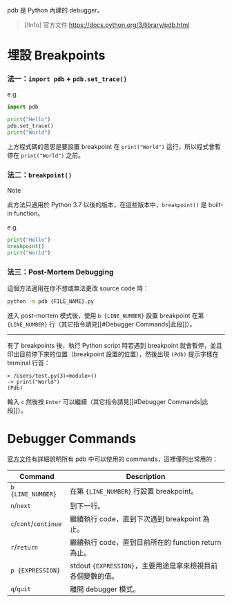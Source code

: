 pdb 是 Python 內建的 debugger。

>[!Info] 官方文件
><https://docs.python.org/3/library/pdb.html>

# 埋設 Breakpoints

### 法一：`import pdb` + `pdb.set_trace()`

e.g.

```Python
import pdb

print("Hello")
pdb.set_trace()
print("World")
```

上方程式碼的意思是要設置 breakpoint 在 `print("World")` 這行，所以程式會暫停在 `print("World")` 之前。

### 法二：`breakpoint()`

>[!Note]
>此方法只適用於 Python 3.7 以後的版本，在這些版本中，`breakpoint()` 是 built-in function。

e.g.

```Python
print("Hello")
breakpoint()
print("World")
```

### 法三：Post-Mortem Debugging

這個方法適用在你不想或無法更改 source code 時：

```bash
python -m pdb {FILE_NAME}.py
```

進入 post-mortem 模式後，使用 `b {LINE_NUMBER}` 設置 breakpoint 在第 `{LINE_NUMBER}` 行（其它指令請見[[#Debugger Commands|此段]]）。

---

有了 breakpoints 後，執行 Python script 時若遇到 breakpoint 就會暫停，並且印出目前停下來的位置（breakpoint 設置的位置），然後出現 `(Pdb)` 提示字樣在 terminal 行首：

```plaintext
> /Users/test.py(3)<module>()
-> print("World")
(Pdb) 
```

輸入 `c` 然後按 `Enter` 可以繼續（其它指令請見[[#Debugger Commands|此段]]）。

# Debugger Commands

[官方文件](https://docs.python.org/3/library/pdb.html#debugger-commands)有詳細說明所有 pdb 中可以使用的 commands，這裡僅列出常用的：

|Command|Description|
|---|---|
|`b {LINE_NUMBER}`|在第 `{LINE_NUMBER}` 行設置 breakpoint。|
|`n`/`next`|到下一行。|
|`c`/`cont`/`continue`|繼續執行 code，直到下次遇到 breakpoint 為止。|
|`r`/`return`|繼續執行 code，直到目前所在的 function return 為止。|
|`p {EXPRESSION}`|stdout `{EXPRESSION}`，主要用途是拿來檢視目前各個變數的值。|
|`q`/`quit`|離開 debugger 模式。|
